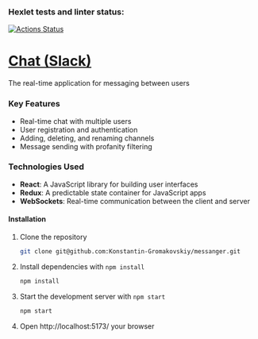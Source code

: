 ### Hexlet tests and linter status:

[![Actions Status](https://github.com/Konstantin-Gromakovskiy/frontend-project-12/actions/workflows/hexlet-check.yml/badge.svg)](https://github.com/Konstantin-Gromakovskiy/frontend-project-12/actions)

# [Chat (Slack)](https://frontend-project-okdl.onrender.com/login) # 

The real-time application for messaging between users

### Key Features

* Real-time chat with multiple users
* User registration and authentication
* Adding, deleting, and renaming channels
* Message sending with profanity filtering

### Technologies Used

* **React**: A JavaScript library for building user interfaces
* **Redux**: A predictable state container for JavaScript apps
* **WebSockets**: Real-time communication between the client and server

#### Installation

1. Clone the repository
    ```bash
    git clone git@github.com:Konstantin-Gromakovskiy/messanger.git
    ```
2. Install dependencies with `npm install`
    ```bash
    npm install
    ```
3. Start the development server with `npm start`
    ```bash
    npm start
    ```
4. Open http://localhost:5173/ your browser



 
